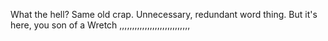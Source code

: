 What the hell? Same old crap. Unnecessary, redundant word thing. But it's here, you son of a Wretch ,,,,,,,,,,,,,,,,,,,,,,,,,,,,
